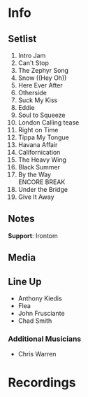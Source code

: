 # Info

## Setlist

1. Intro Jam
2. Can't Stop
3. The Zephyr Song
4. Snow ((Hey Oh))
5. Here Ever After
6. Otherside
7. Suck My Kiss
8. Eddie
9. Soul to Squeeze
10. London Calling tease
11. Right on Time
12. Tippa My Tongue
13. Havana Affair
14. Californication
15. The Heavy Wing
16. Black Summer
17. By the Way
<br> ENCORE BREAK
18. Under the Bridge
19. Give It Away

## Notes

**Support**: Irontom

## Media 

## Line Up

* Anthony Kiedis
* Flea
* John Frusciante
* Chad Smith

### Additional Musicians

* Chris Warren

# Recordings

